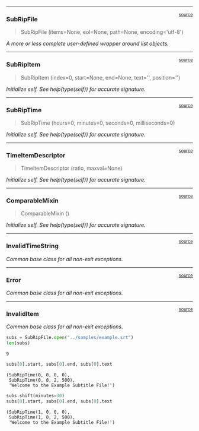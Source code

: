 

<!-- WARNING: THIS FILE WAS AUTOGENERATED! DO NOT EDIT! -->

------------------------------------------------------------------------

<a
href="https://github.com/kurianbenoy/pysrtkit/blob/main/pysrtkit/srtfile.py#L245"
target="_blank" style="float:right; font-size:smaller">source</a>

### SubRipFile

>  SubRipFile (items=None, eol=None, path=None, encoding='utf-8')

*A more or less complete user-defined wrapper around list objects.*

------------------------------------------------------------------------

<a
href="https://github.com/kurianbenoy/pysrtkit/blob/main/pysrtkit/srtfile.py#L164"
target="_blank" style="float:right; font-size:smaller">source</a>

### SubRipItem

>  SubRipItem (index=0, start=None, end=None, text='', position='')

*Initialize self. See help(type(self)) for accurate signature.*

------------------------------------------------------------------------

<a
href="https://github.com/kurianbenoy/pysrtkit/blob/main/pysrtkit/srtfile.py#L54"
target="_blank" style="float:right; font-size:smaller">source</a>

### SubRipTime

>  SubRipTime (hours=0, minutes=0, seconds=0, milliseconds=0)

*Initialize self. See help(type(self)) for accurate signature.*

------------------------------------------------------------------------

<a
href="https://github.com/kurianbenoy/pysrtkit/blob/main/pysrtkit/srtfile.py#L39"
target="_blank" style="float:right; font-size:smaller">source</a>

### TimeItemDescriptor

>  TimeItemDescriptor (ratio, maxval=None)

*Initialize self. See help(type(self)) for accurate signature.*

------------------------------------------------------------------------

<a
href="https://github.com/kurianbenoy/pysrtkit/blob/main/pysrtkit/srtfile.py#L31"
target="_blank" style="float:right; font-size:smaller">source</a>

### ComparableMixin

>  ComparableMixin ()

*Initialize self. See help(type(self)) for accurate signature.*

------------------------------------------------------------------------

<a
href="https://github.com/kurianbenoy/pysrtkit/blob/main/pysrtkit/srtfile.py#L27"
target="_blank" style="float:right; font-size:smaller">source</a>

### InvalidTimeString

*Common base class for all non-exit exceptions.*

------------------------------------------------------------------------

<a
href="https://github.com/kurianbenoy/pysrtkit/blob/main/pysrtkit/srtfile.py#L23"
target="_blank" style="float:right; font-size:smaller">source</a>

### Error

*Common base class for all non-exit exceptions.*

------------------------------------------------------------------------

<a
href="https://github.com/kurianbenoy/pysrtkit/blob/main/pysrtkit/srtfile.py#L19"
target="_blank" style="float:right; font-size:smaller">source</a>

### InvalidItem

*Common base class for all non-exit exceptions.*

``` python
subs = SubRipFile.open("../samples/example.srt")
len(subs)
```

    9

``` python
subs[0].start, subs[0].end, subs[0].text
```

    (SubRipTime(0, 0, 0, 0),
     SubRipTime(0, 0, 2, 500),
     'Welcome to the Example Subtitle File!')

``` python
subs.shift(minutes=30)
subs[0].start, subs[0].end, subs[0].text
```

    (SubRipTime(1, 0, 0, 0),
     SubRipTime(1, 0, 2, 500),
     'Welcome to the Example Subtitle File!')
